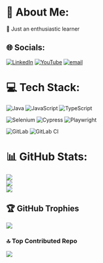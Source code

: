 # 💫 About Me:
🌱 Just an enthusiastic learner


## 🌐 Socials:
[![LinkedIn](https://img.shields.io/badge/LinkedIn-%230077B5.svg?logo=linkedin&logoColor=white)](https://linkedin.com/in/gerardo--chavez) [![YouTube](https://img.shields.io/badge/YouTube-%23FF0000.svg?logo=YouTube&logoColor=white)](https://youtube.com/@unTesterMas) [![email](https://img.shields.io/badge/Email-D14836?logo=gmail&logoColor=white)](mailto:info.gerardo.chavez@gmail.com) 

# 💻 Tech Stack:
![Java](https://img.shields.io/badge/java-%23ED8B00.svg?style=for-the-badge&logo=openjdk&logoColor=white)
![JavaScript](https://img.shields.io/badge/javascript-%23323330.svg?style=for-the-badge&logo=javascript&logoColor=%23F7DF1E) 
![TypeScript](https://img.shields.io/badge/typescript-%23007ACC.svg?style=for-the-badge&logo=typescript&logoColor=white) 

![Selenium](https://img.shields.io/badge/Selenium-green?style=for-the-badge&logo=selenium)
![Cypress](https://img.shields.io/badge/Cypress-cef5f0?style=for-the-badge&logo=cypress)
![Playwright](https://img.shields.io/badge/Play-Wright-green?style=for-the-badge&labelColor=f00606)


![GitLab](https://img.shields.io/badge/gitlab-%23181717.svg?style=for-the-badge&logo=gitlab&logoColor=white) 
![GitLab CI](https://img.shields.io/badge/gitlab%20CI-%23181717.svg?style=for-the-badge&logo=gitlab&logoColor=white)


# 📊 GitHub Stats:
![](https://github-readme-stats.vercel.app/api?username=ijchavez&theme=dark&hide_border=false&include_all_commits=false&count_private=false)<br/>
![](https://nirzak-streak-stats.vercel.app/?user=ijchavez&theme=dark&hide_border=false)<br/>
![](https://github-readme-stats.vercel.app/api/top-langs/?username=ijchavez&theme=dark&hide_border=false&include_all_commits=false&count_private=false&layout=compact)

## 🏆 GitHub Trophies
![](https://github-profile-trophy.vercel.app/?username=ijchavez&theme=dark&no-frame=false&no-bg=true&margin-w=4)

### 🔝 Top Contributed Repo
![](https://github-contributor-stats.vercel.app/api?username=ijchavez&limit=5&theme=dark&combine_all_yearly_contributions=true)

